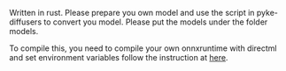 Written in rust. Please prepare you own model and use the script in pyke-diffusers to convert you model. Please put the models under the folder models.

To compile this, you need to compile your own onnxruntime with directml and set environment variables follow the instruction at [here](https://github.com/pykeio/ort#execution-providers).